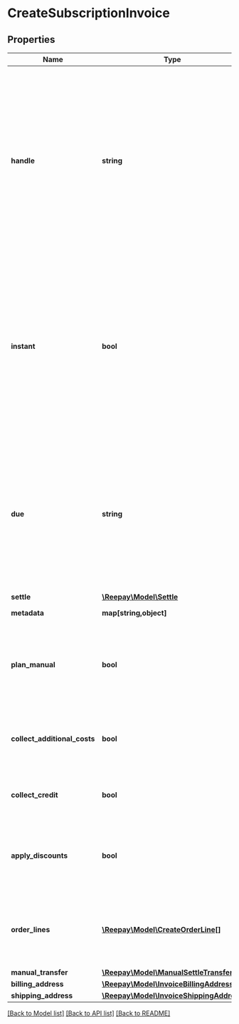 # CreateSubscriptionInvoice

## Properties
Name | Type | Description | Notes
------------ | ------------- | ------------- | -------------
**handle** | **string** | Per account unique handle for the invoice. Max length 255 with allowable characters [a-zA-Z0-9_.-@]. It is recommended to use a maximum of 20 characters as this will allow for the use of handle as reference on bank statements without truncation. | 
**instant** | **bool** | Create and process invoice instantly and leave as either &#x60;settled&#x60; or &#x60;failed&#x60;. The default is to leave the invoice for automatic processing and potential dunning management as other subscription invoices (default false). | [optional] 
**due** | **string** | Optional due date and time on the form yyyy-MM-dd, yyyyMMdd, yyyy-MM-ddTHH:mm and yyyy-MM-ddTHH:mm:ss from which the invoice is eligible to be collected. Will not be used when &#x60;instant&#x60; is used. | [optional] 
**settle** | [**\Reepay\Model\Settle**](Settle.md) |  | [optional] 
**metadata** | **map[string,object]** | Custom metadata. | [optional] 
**plan_manual** | **bool** | Create manually for plan by adding plan product and potential add-ons as order line (default false) | [optional] 
**collect_additional_costs** | **bool** | Collect pending additional costs and transfer to invoice (default true) | [optional] 
**collect_credit** | **bool** | Collect pending credit and transfer to invoice (default true) | [optional] 
**apply_discounts** | **bool** | Apply potential discounts for the subscription to the invoice order lines (default true) | [optional] 
**order_lines** | [**\Reepay\Model\CreateOrderLine[]**](CreateOrderLine.md) | Optional additional order lines for the invoice. A maximum of 100 order lines is allowed. | [optional] 
**manual_transfer** | [**\Reepay\Model\ManualSettleTransfer**](ManualSettleTransfer.md) |  | [optional] 
**billing_address** | [**\Reepay\Model\InvoiceBillingAddress**](InvoiceBillingAddress.md) |  | [optional] 
**shipping_address** | [**\Reepay\Model\InvoiceShippingAddress**](InvoiceShippingAddress.md) |  | [optional] 

[[Back to Model list]](../../README.md#documentation-for-models) [[Back to API list]](../../README.md#documentation-for-api-endpoints) [[Back to README]](../../README.md)

